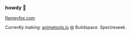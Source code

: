 ### howdy 👋

[flameyfox.com](https://flameyfox.com)

Currently making: [animetools.io](https://animetools.io) @ Buildspace. Spectreseek.
